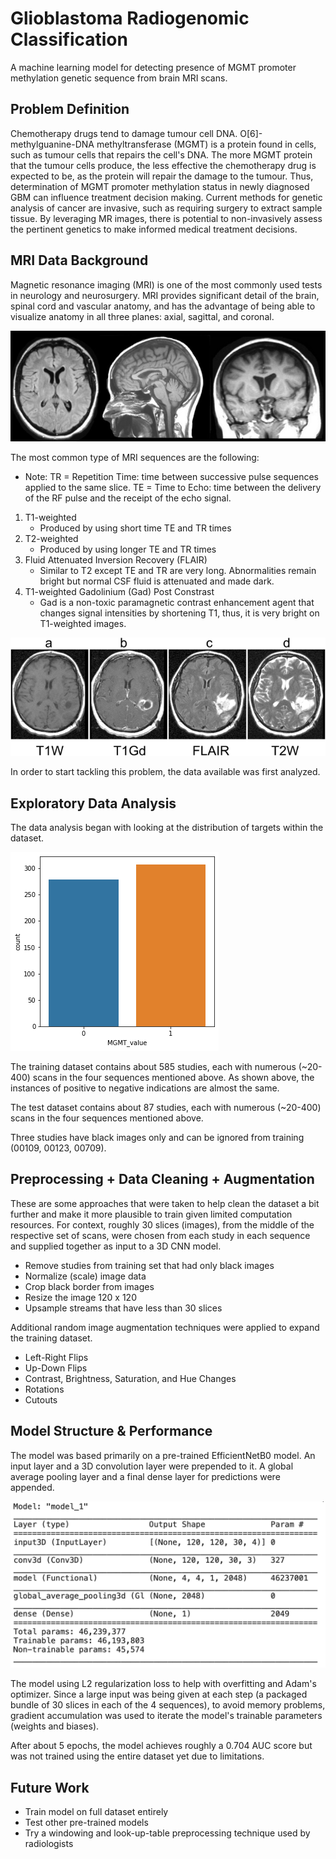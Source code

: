 [mri-planes]: ./assets/mriplanes.jpg "MRI Planes"
[mri-seqs]: ./assets/mriseqs.png "MRI Sequences"
[imbalance]: ./assets/imbalance.png "Data imbalances"
[model]: ./assets/modelstruct.png "Model Architecture"

# Glioblastoma Radiogenomic Classification
A machine learning model for detecting presence of MGMT promoter methylation genetic sequence from brain MRI scans.

## Problem Definition
Chemotherapy drugs tend to damage tumour cell DNA. O[6]-methylguanine-DNA methyltransferase (MGMT) is a protein found in cells, such as tumour cells that repairs the cell's DNA. The more MGMT protein that the tumour cells produce, the less effective the chemotherapy drug is expected to be, as the protein will repair the damage to the tumour. Thus, determination of MGMT promoter methylation status in newly diagnosed GBM can influence treatment decision making. Current methods for genetic analysis of cancer are invasive, such as requiring surgery to extract sample tissue. By leveraging MR images, there is potential to non-invasively assess the pertinent genetics to make informed medical treatment decisions. 

## MRI Data Background
Magnetic resonance imaging (MRI) is one of the most commonly used tests in neurology and neurosurgery. MRI provides significant detail of the brain, spinal cord and vascular anatomy, and has the advantage of being able to visualize anatomy in all three planes: axial, sagittal, and coronal.

![mri-planes]

The most common type of MRI sequences are the following:
- Note: TR = Repetition Time: time between successive pulse sequences applied to the same slice. TE = Time to Echo: time between the delivery of the RF pulse and the receipt of the echo signal.
1. T1-weighted
    - Produced by using short time TE and TR times
2. T2-weighted
    - Produced by using longer TE and TR times
3. Fluid Attenuated Inversion Recovery (FLAIR)
    - Similar to T2 except TE and TR are very long. Abnormalities remain bright but normal CSF fluid is attenuated and made dark.
4. T1-weighted Gadolinium (Gad) Post Constrast
    - Gad is a non-toxic paramagnetic contrast enhancement agent that changes signal intensities by shortening T1, thus, it is very bright on T1-weighted images.

![mri-seqs]

In order to start tackling this problem, the data available
was first analyzed.

## Exploratory Data Analysis
The data analysis began with looking at the distribution
of targets within the dataset.

![imbalance]

The training dataset contains about 585 studies, each with numerous (~20-400) scans in the four sequences mentioned above. As shown above, the instances of positive to negative indications are almost the same.

The test dataset contains about 87 studies, each with numerous (~20-400) scans in the four sequences mentioned above.

Three studies have black images only and can be ignored from training (00109, 00123, 00709).

## Preprocessing + Data Cleaning + Augmentation
These are some approaches that were taken to help clean
the dataset a bit further and make it more plausible
to train given limited computation resources. For context, roughly 30 slices (images), from the middle of the respective set of scans, were chosen from each study in each sequence and supplied together as input to a 3D CNN model.
* Remove studies from training set that had only black images
* Normalize (scale) image data
* Crop black border from images
* Resize the image 120 x 120
* Upsample streams that have less than 30 slices

Additional random image augmentation techniques were applied to expand the training dataset. 
* Left-Right Flips
* Up-Down Flips
* Contrast, Brightness, Saturation, and Hue Changes
* Rotations
* Cutouts

## Model Structure & Performance
The model was based primarily on a pre-trained
EfficientNetB0 model. An input layer and a 3D convolution layer were prepended to it. A global average pooling layer and a final dense layer for predictions were appended.

![model]

The model using L2 regularization loss to help with overfitting and Adam's optimizer. Since a large input was being given at each step (a packaged bundle of 30 slices in each of the 4 sequences), to avoid memory problems, gradient accumulation was used to iterate the model's trainable parameters (weights and biases).

After about 5 epochs, the model achieves roughly a 0.704 AUC score but was not trained using the entire dataset yet due to limitations.

## Future Work
* Train model on full dataset entirely
* Test other pre-trained models
* Try a windowing and look-up-table preprocessing technique used by radiologists